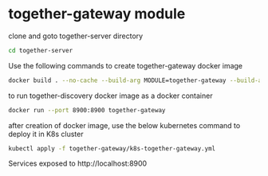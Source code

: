 # together-gateway module

clone and goto together-server directory

```bash
cd together-server
```

Use the following commands to create together-gateway docker image
```bash
docker build . --no-cache --build-arg MODULE=together-gateway --build-arg PORT=8900 -f docker/together-no-dependency.dev.Dockerfile -t together-gateway
```

to run together-discovery docker image as a docker container
```bash
docker run --port 8900:8900 together-gateway
```

after creation of docker image, use the below kubernetes command to deploy it in K8s cluster

```bash
kubectl apply -f together-gateway/k8s-together-gateway.yml
```

Services exposed to http://localhost:8900
